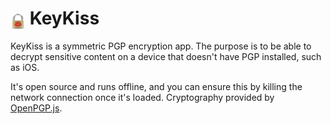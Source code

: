 # <img src="logo.webp" width="24px" height="24px" style="vertical-align: text-bottom;" /> KeyKiss

KeyKiss is a symmetric PGP encryption app. The purpose is to be able to decrypt sensitive content on a device that doesn't have PGP installed, such as iOS. 

It's open source and runs offline, and you can ensure this by killing the network connection once it's loaded. Cryptography provided by [OpenPGP.js](https://openpgpjs.org/).
